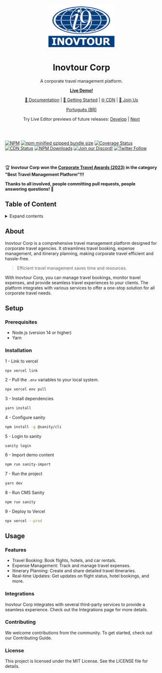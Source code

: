 <p align="center">
<img src="https://raw.githubusercontent.com/govinda777/inovtour-corp/main/public/img/logo.png" height="150">
</p>
<h1 align="center">
Inovtour Corp
</h1>
<p align="center">
A corporate travel management platform.
<p>

<p align="center">
<a href="https://inovtour-corp.vercel.app/"><b>Live Demo!</b></a>
</p>
<p align="center">
 <a href="https://inovtour-corp.docs">📖 Documentation</a> | <a href="https://inovtour-corp.docs/intro/">🚀 Getting Started</a> | <a href="https://www.jsdelivr.com/package/npm/inovtour-corp">🌐 CDN</a> | <a href="https://discord.gg/AgrbSrBer3" title="Discord invite">🙌 Join Us</a>
</p>
<p align="center">
<a href="./README.pt-BR.md">Português (BR)</a>
</p>
<p align="center">
Try Live Editor previews of future releases: <a href="https://develop.inovtour-corp.live/" title="Try the inovtour-corp version from the develop branch.">Develop</a> | <a href="https://next.inovtour-corp.live/" title="Try the inovtour-corp version from the next branch.">Next</a>
</p>

<br>
<br>

[![NPM](https://img.shields.io/npm/v/inovtour-corp)](https://www.npmjs.com/package/inovtour-corp)
[![npm minified gzipped bundle size](https://img.shields.io/bundlephobia/minzip/inovtour-corp)](https://bundlephobia.com/package/inovtour-corp)
[![Coverage Status](https://codecov.io/github/govinda777/inovtour-corp/branch/develop/graph/badge.svg)](https://app.codecov.io/github/govinda777/inovtour-corp/tree/develop)
[![CDN Status](https://img.shields.io/jsdelivr/npm/hm/inovtour-corp)](https://www.jsdelivr.com/package/npm/inovtour-corp)
[![NPM Downloads](https://img.shields.io/npm/dm/inovtour-corp)](https://www.npmjs.com/package/inovtour-corp)
[![Join our Discord!](https://img.shields.io/static/v1?message=join%20chat&color=9cf&logo=discord&label=discord)](https://discord.gg/AgrbSrBer3)
[![Twitter Follow](https://img.shields.io/badge/Social-inovtour__-blue?style=social&logo=X)](https://twitter.com/inovtour_)

<img src="./public/img/header.png" alt="" />

:trophy: **Inovtour Corp won the [Corporate Travel Awards (2023)](https://awards.com/corporate-travel/2023) in the category "Best Travel Management Platform"!!!**

**Thanks to all involved, people committing pull requests, people answering questions! 🙏**

## Table of Content

<details>
<summary>Expand contents</summary>

- [About](#about)
- [Setup](#setup)
- [Usage](#usage)
- [Contributing](#contributing)
- [License](#license)

</details>

## About

Inovtour Corp is a comprehensive travel management platform designed for corporate travel agencies. It streamlines travel booking, expense management, and itinerary planning, making corporate travel efficient and hassle-free.

> Efficient travel management saves time and resources.

With Inovtour Corp, you can manage travel bookings, monitor travel expenses, and provide seamless travel experiences to your clients. The platform integrates with various services to offer a one-stop solution for all corporate travel needs.

## Setup

### Prerequisites

- Node.js (version 14 or higher)
- Yarn

### Installation

1 - Link to vercel

```bash
npx vercel link
```

2 - Pull the `.env` variables to your local system.

```bash
npx vercel env pull
```

3 - Install dependencies

```bash
yarn install
```

4 - Configure sanity

```bash
npm install -g @sanity/cli
```

5 - Login to sanity

```
sanity login
```

6 - Import demo content

```bash
npm run sanity-import
```

7 - Run the project

```bash
yarn dev
```

8 - Run CMS Sanity

```bash
npm run sanity
```

9 - Deploy to Vercel

```bash
npx vercel --prod
```

## Usage

### Features 

* Travel Booking: Book flights, hotels, and car rentals.
* Expense Management: Track and manage travel expenses.
* Itinerary Planning: Create and share detailed travel itineraries.
* Real-time Updates: Get updates on flight status, hotel bookings, and more.

### Integrations
Inovtour Corp integrates with several third-party services to provide a seamless experience. Check out the Integrations page for more details.

### Contributing
We welcome contributions from the community. To get started, check out our Contributing Guide.

### License
This project is licensed under the MIT License. See the LICENSE file for details.

